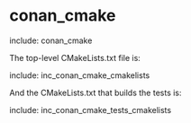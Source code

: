 # conan_cmake

include: conan_cmake

The top-level CMakeLists.txt file is:

include: inc_conan_cmake_cmakelists

And the CMakeLists.txt that builds the tests is:

include: inc_conan_cmake_tests_cmakelists
